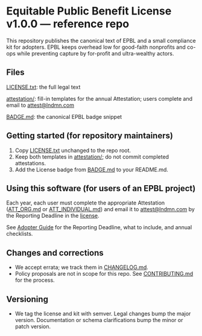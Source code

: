 # Equitable Public Benefit License v1.0.0 — reference repo

This repository publishes the canonical text of EPBL and a small compliance kit for adopters. EPBL keeps overhead low for good-faith nonprofits and co-ops while preventing capture by for-profit and ultra-wealthy actors.

## Files
[LICENSE.txt](./LICENSE.txt): the full legal text

[attestation/](./attestation/): fill-in templates for the annual Attestation; users complete and email to attest@lndmn.com

[BADGE.md](./BADGE.md): the canonical EPBL badge snippet

## Getting started (for repository maintainers)
1) Copy [LICENSE.txt](./LICENSE.txt) unchanged to the repo root.
2) Keep both templates in [attestation/](./attestation/); do not commit completed attestations.
3) Add the License badge from [BADGE.md](./BADGE.md) to your README.md.

## Using this software (for users of an EPBL project)
Each year, each user must complete the appropriate Attestation ([ATT_ORG.md](./attestation/ATT_ORG.md) or [ATT_INDIVIDUAL.md](./attestation/ATT_INDIVIDUAL.md)) and email it to attest@lndmn.com by the Reporting Deadline in the [license](./LICENSE.txt).

See [Adopter Guide](./ADOPTER_GUIDE.md) for the Reporting Deadline, what to include, and annual checklists.

## Changes and corrections
- We accept errata; we track them in [CHANGELOG.md](./CHANGELOG.md).
- Policy proposals are not in scope for this repo. See [CONTRIBUTING.md](./CONTRIBUTING.md) for the process.

## Versioning
- We tag the license and kit with semver. Legal changes bump the major version. Documentation or schema clarifications bump the minor or patch version.

